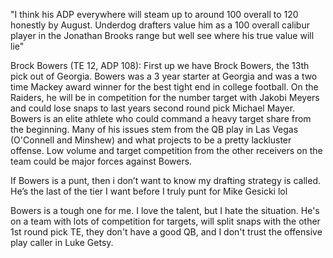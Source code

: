 "I think his ADP everywhere will steam up to around 100 overall to 120 honestly by August. Underdog drafters value him as a 100 overall calibur player in the Jonathan Brooks range but well see where his true value will lie"

Brock Bowers (TE 12, ADP 108): First up we have Brock Bowers, the 13th pick out of Georgia. Bowers was a 3 year starter at Georgia and was a two time Mackey award winner for the best tight end in college football. On the Raiders, he will be in competition for the number target with Jakobi Meyers and could lose snaps to last years second round pick Michael Mayer. Bowers is an elite athlete who could command a heavy target share from the beginning. Many of his issues stem from the QB play in Las Vegas (O'Connell and Minshew) and what projects to be a pretty lackluster offense. Low volume and target competition from the other receivers on the team could be major forces against Bowers.

If Bowers is a punt, then i don’t want to know my drafting strategy is called. He’s the last of the tier I want before I truly punt for Mike Gesicki lol

Bowers is a tough one for me. I love the talent, but I hate the situation. He's on a team with lots of competition for targets, will split snaps with the other 1st round pick TE, they don't have a good QB, and I don't trust the offensive play caller in Luke Getsy.

